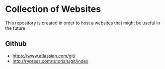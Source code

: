 # Collection of Websites

This repository is created in order to host a websites that might be useful in the future

## Github

- https://www.atlassian.com/git/
- http://rypress.com/tutorials/git/index



